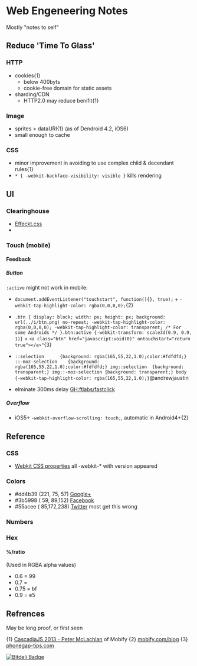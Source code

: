 Web Engeneering Notes
====

Mostly "notes to self"

Reduce 'Time To Glass'
----

### HTTP

- cookies{1}
  - below 400byts
  - cookie-free domain for static assets
- sharding/CDN
  - HTTP2.0 may reduce benifit{1}

### Image

- sprites > dataURI{1} (as of Dendroid 4.2, iOS6)
- small enough to cache
 
### CSS

- minor improvement in avoiding to use complex child & decendant rules{1}
- `* { -webkit-backface-visibility: visible }` kills rendering


UI
----

### Clearinghouse

+ [Effeckt.css](http://h5bp.github.io/Effeckt.css/dist/)
+ 

### Touch (mobile)

#### Feedback

##### Button

`:active` might not work in mobile:
+ `document.addEventListener("touchstart", function(){}, true);` + `-webkit-tap-highlight-color: rgba(0,0,0,0);`{2}
+ `.btn {
  display: block;
  width: px;
  height: px;
  background: url(../i/btn.png) no-repeat;
  -webkit-tap-highlight-color: rgba(0,0,0,0);
  -webkit-tap-highlight-color: transparent; /* For some Androids */
}.btn:active {-webkit-transform: scale3d(0.9, 0.9, 1)}` + `<a class="btn" href="javascript:void(0)" ontouchstart="return true"></a>"`{3}
+ `::selection 	 	{background: rgba(165,55,22,1.0);color:#fdfdfd;}
::-moz-selection 	{background: rgba(165,55,22,1.0);color:#fdfdfd;}
img::selection 	{background: transparent;}
img::-moz-selection {background: transparent;}
body 	{-webkit-tap-highlight-color: rgba(165,55,22,1.0);}`@andrewjaustin

+ elminate 300ms delay [GH:ftlabs/fastclick](https://github.com/ftlabs/fastclick)

##### Overflow

+ iOS5+ `-webkit-overflow-scrolling: touch;`, automatic in Android4+{2}


Reference
----

### CSS

- [Webkit CSS properties](http://css-infos.net/properties/webkit) all -webkit-* with version appeared

### Colors

- #dd4b39 (221, 75, 57) [Google+](https://developers.google.com/+/branding-guidelines)
- #3b5998 ( 59, 89,152) [Facebook](https://www.facebookbrand.com/)
- #55acee ( 85,172,238) [Twitter](https://about.twitter.com/press/brand-assets) most get this wrong

### Numbers

### Hex

#### %/ratio

(Used in RGBA alpha values)

- 0.6 = 99
- 0.7 =
- 0.75  = bf
- 0.9 = e5


Refrences
----

May be long proof, or first seen

{1} [CascadiaJS 2013 - Peter McLachlan](http://www.youtube.com/watch?feature=player_detailpage&v=GtebW-K2D-8#t=755) of Mobify
{2} [mobify.com/blog](http://www.mobify.com/blog/beginners-guide-to-perceived-performance/)
{3} [phonegap-tips.com](http://phonegap-tips.com/articles/essential-phonegap-css-webkit-tap-highlight-color.html)


[![Bitdeli Badge](https://d2weczhvl823v0.cloudfront.net/tomByrer/webengeneeringnotes/trend.png)](https://bitdeli.com/free "Bitdeli Badge")

